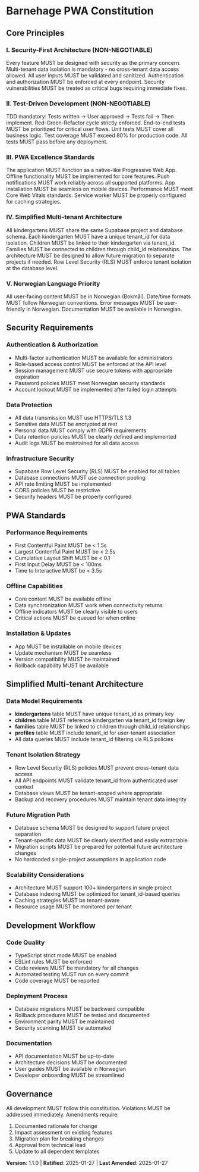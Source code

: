 <!--
Sync Impact Report:
Version change: 1.0.0 → 1.1.0
Modified principles: V. Multi-tenant Data Isolation → V. Simplified Multi-tenant Architecture
Added sections: Simplified Multi-tenant Architecture (expanded guidance)
Removed sections: N/A
Templates requiring updates: ✅ plan-template.md, ✅ spec-template.md, ✅ tasks-template.md
Follow-up TODOs: None
-->

# Barnehage PWA Constitution

## Core Principles

### I. Security-First Architecture (NON-NEGOTIABLE)
Every feature MUST be designed with security as the primary concern. Multi-tenant data isolation is mandatory - no cross-tenant data access allowed. All user inputs MUST be validated and sanitized. Authentication and authorization MUST be enforced at every endpoint. Security vulnerabilities MUST be treated as critical bugs requiring immediate fixes.

### II. Test-Driven Development (NON-NEGOTIABLE)
TDD mandatory: Tests written → User approved → Tests fail → Then implement. Red-Green-Refactor cycle strictly enforced. End-to-end tests MUST be prioritized for critical user flows. Unit tests MUST cover all business logic. Test coverage MUST exceed 80% for production code. All tests MUST pass before any deployment.

### III. PWA Excellence Standards
The application MUST function as a native-like Progressive Web App. Offline functionality MUST be implemented for core features. Push notifications MUST work reliably across all supported platforms. App installation MUST be seamless on mobile devices. Performance MUST meet Core Web Vitals standards. Service worker MUST be properly configured for caching strategies.

### IV. Simplified Multi-tenant Architecture
All kindergartens MUST share the same Supabase project and database schema. Each kindergarten MUST have a unique tenant_id for data isolation. Children MUST be linked to their kindergarten via tenant_id. Families MUST be connected to children through child_id relationships. The architecture MUST be designed to allow future migration to separate projects if needed. Row Level Security (RLS) MUST enforce tenant isolation at the database level.

### V. Norwegian Language Priority
All user-facing content MUST be in Norwegian (Bokmål). Date/time formats MUST follow Norwegian conventions. Error messages MUST be user-friendly in Norwegian. Documentation MUST be available in Norwegian.

## Security Requirements

### Authentication & Authorization
- Multi-factor authentication MUST be available for administrators
- Role-based access control MUST be enforced at the API level
- Session management MUST use secure tokens with appropriate expiration
- Password policies MUST meet Norwegian security standards
- Account lockout MUST be implemented after failed login attempts

### Data Protection
- All data transmission MUST use HTTPS/TLS 1.3
- Sensitive data MUST be encrypted at rest
- Personal data MUST comply with GDPR requirements
- Data retention policies MUST be clearly defined and implemented
- Audit logs MUST be maintained for all data access

### Infrastructure Security
- Supabase Row Level Security (RLS) MUST be enabled for all tables
- Database connections MUST use connection pooling
- API rate limiting MUST be implemented
- CORS policies MUST be restrictive
- Security headers MUST be properly configured

## PWA Standards

### Performance Requirements
- First Contentful Paint MUST be < 1.5s
- Largest Contentful Paint MUST be < 2.5s
- Cumulative Layout Shift MUST be < 0.1
- First Input Delay MUST be < 100ms
- Time to Interactive MUST be < 3.5s

### Offline Capabilities
- Core content MUST be available offline
- Data synchronization MUST work when connectivity returns
- Offline indicators MUST be clearly visible to users
- Critical actions MUST be queued for when online

### Installation & Updates
- App MUST be installable on mobile devices
- Update mechanism MUST be seamless
- Version compatibility MUST be maintained
- Rollback capability MUST be available

## Simplified Multi-tenant Architecture

### Data Model Requirements
- **kindergartens** table MUST have unique tenant_id as primary key
- **children** table MUST reference kindergarten via tenant_id foreign key
- **families** table MUST be linked to children through child_id relationships
- **profiles** table MUST include tenant_id for user-tenant association
- All data queries MUST include tenant_id filtering via RLS policies

### Tenant Isolation Strategy
- Row Level Security (RLS) policies MUST prevent cross-tenant data access
- All API endpoints MUST validate tenant_id from authenticated user context
- Database views MUST be tenant-scoped where appropriate
- Backup and recovery procedures MUST maintain tenant data integrity

### Future Migration Path
- Database schema MUST be designed to support future project separation
- Tenant-specific data MUST be clearly identified and easily extractable
- Migration scripts MUST be prepared for potential future architecture changes
- No hardcoded single-project assumptions in application code

### Scalability Considerations
- Architecture MUST support 100+ kindergartens in single project
- Database indexing MUST be optimized for tenant_id-based queries
- Caching strategies MUST be tenant-aware
- Resource usage MUST be monitored per tenant

## Development Workflow

### Code Quality
- TypeScript strict mode MUST be enabled
- ESLint rules MUST be enforced
- Code reviews MUST be mandatory for all changes
- Automated testing MUST run on every commit
- Code coverage MUST be reported

### Deployment Process
- Database migrations MUST be backward compatible
- Rollback procedures MUST be tested and documented
- Environment parity MUST be maintained
- Security scanning MUST be automated

### Documentation
- API documentation MUST be up-to-date
- Architecture decisions MUST be documented
- User guides MUST be available in Norwegian
- Developer onboarding MUST be streamlined

## Governance

All development MUST follow this constitution. Violations MUST be addressed immediately. Amendments require:
1. Documented rationale for change
2. Impact assessment on existing features
3. Migration plan for breaking changes
4. Approval from technical lead
5. Update to all dependent templates

**Version**: 1.1.0 | **Ratified**: 2025-01-27 | **Last Amended**: 2025-01-27